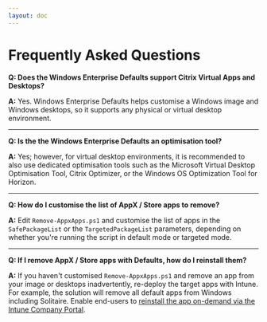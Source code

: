```yaml
---
layout: doc
---
```

# Frequently Asked Questions

**Q: Does the Windows Enterprise Defaults support Citrix Virtual Apps and Desktops?**

**A:** Yes. Windows Enterprise Defaults helps customise a Windows image and Windows desktops, so it supports any physical or virtual desktop environment.

---

**Q: Is the the Windows Enterprise Defaults an optimisation tool?**

**A:** Yes; however, for virtual desktop environments, it is recommended to also use dedicated optimisation tools such as the Microsoft Virtual Desktop Optimisation Tool, Citrix Optimizer, or the Windows OS Optimization Tool for Horizon.

---

**Q: How do I customise the list of AppX / Store apps to remove?**

**A:** Edit `Remove-AppxApps.ps1` and customise the list of apps in the `SafePackageList` or the `TargetedPackageList` parameters, depending on whether you're running the script in default mode or targeted mode.

---

**Q: If I remove AppX / Store apps with Defaults, how do I reinstall them?**

**A:** If you haven't customised `Remove-AppxApps.ps1` and remove an app from your image or desktops inadvertently, re-deploy the target apps with Intune. For example, the solution will remove all default apps from Windows including Solitaire. Enable end-users to [reinstall the app on-demand via the Intune Company Portal](https://learn.microsoft.com/en-us/intune/intune-service/apps/store-apps-microsoft).
